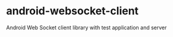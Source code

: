 android-websocket-client
========================

Android Web Socket client library with test application and server
